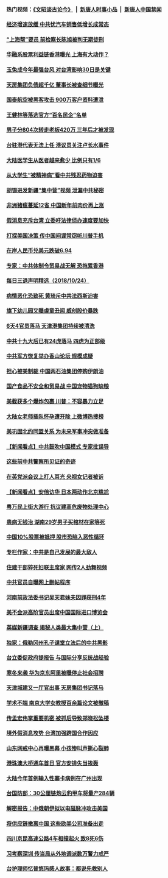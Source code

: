 #### 热门视频：[《文昭谈古论今》](https://github.com/gfw-breaker/wenzhao/blob/master/README.md?t=10251233) &nbsp;|&nbsp; [新唐人时事小品](https://github.com/gfw-breaker/ntdtv-comedy/blob/master/README.md?t=10251233) &nbsp;|&nbsp; [新唐人中国禁闻](https://github.com/gfw-breaker/ntdtv-news/blob/master/README.md?t=10251233)

#### [经济增速放缓 中共忧汽车销售低增长成常态](../pages/nsc413/n10807167.md?t=10251233) 

#### [“上海帮”要员 前检察长陈旭被判无期徒刑](../pages/nsc413/n10807716.md?t=10251233) 

#### [华融系股票利益链香港曝光 上海有大动作？](../pages/nsc413/n10807837.md?t=10251233) 

#### [玉兔成今年最强台风 对台湾影响30日是关键](../pages/nsc413/n10807851.md?t=10251233) 

#### [天房集团负债超千亿 董事长被查细节曝光](../pages/nsc413/n10807652.md?t=10251233) 


#### [国泰航空被黑客攻击 900万客户资料遭泄](../pages/nsc413/n10807680.md?t=10251233) 

#### [王健林等落选官方“百名民企”名单](../pages/nsc413/n10807402.md?t=10251233) 

#### [男子分804次转走老板420万 三年后才被发现](../pages/nsc413/n10807669.md?t=10251233) 

#### [台驻港代表无法上任 港议员关注卢长水事件](../pages/nsc413/n10807628.md?t=10251233) 

#### [大陆医学生从医者越来愈少 比例只有1/6](../pages/nsc413/n10807068.md?t=10251233) 

#### [从大学生“被精神病”看中共残忍药物迫害](../pages/nsc413/n10805383.md?t=10251233) 

#### [胡锡进发新疆“集中营”视频 泄漏中共秘密](../pages/nsc413/n10807165.md?t=10251233) 

#### [非洲猪瘟蔓延12省 中国新年前肉价再上涨](../pages/nsc413/n10806960.md?t=10251233) 

#### [假消息充斥台湾 立委吁法律侦办速度要加快](../pages/nsc413/n10807162.md?t=10251233) 

#### [打探美国决策 传中国间谍常窃听川普手机](../pages/nsc413/n10807071.md?t=10251233) 

#### [在岸人民币兑美元跌破6.94](../pages/nsc413/n10806882.md?t=10251233) 

#### [专家：中共体制令贸易战无解 恐拖累香港](../pages/nsc413/n10806907.md?t=10251233) 

#### [每日三退声明精选（2018/10/24）](../pages/nsc413/n10807088.md?t=10251233) 


#### [病情恶化恐致死 黄琦斥中共法西斯迫害](../pages/nsc413/n10806757.md?t=10251233) 

#### [旗下幼儿园又曝虐童丑闻 威创股价暴跌](../pages/nsc413/n10806630.md?t=10251233) 

#### [6天4官员落马 天津港集团持续被清洗](../pages/nsc413/n10806508.md?t=10251233) 

#### [中共十九大后已有24虎落马 四虎为正部级](../pages/nsc413/n10806178.md?t=10251233) 

#### [中共军方恢复举办香山论坛 规模成疑](../pages/nsc413/n10806612.md?t=10251233) 

#### [担心被美制裁 中国两石油集团停购伊朗油](../pages/nsc413/n10806678.md?t=10251233) 

#### [国产食品不安全和贸易战 中国宠物猫狗缺粮](../pages/nsc413/n10806620.md?t=10251233) 

#### [美截获多个爆炸包裹 川普：不容暴力立足](../pages/nsc413/n10806574.md?t=10251233) 

#### [大陆女老师插队怀孕遭开除 上微博热搜榜](../pages/nsc413/n10806600.md?t=10251233) 

#### [美巩固北约同盟关系 为未来军事冲突做准备](../pages/nsc413/n10806340.md?t=10251233) 

#### [【新闻看点】中共鼓吹中国模式 专家批误导](../pages/nsc413/n10806318.md?t=10251233) 

#### [这些前中共警察所见证的奇迹](../pages/nsc413/n10804401.md?t=10251233) 

#### [在英党派会议上打人耳光 央视女记者被诉](../pages/nsc413/n10806421.md?t=10251233) 

#### [【新闻看点】安倍访华 日本两动作北京尴尬](../pages/nsc413/n10806319.md?t=10251233) 

#### [粤万民上街大游行 抗议建高危废物处理中心](../pages/nsc413/n10806485.md?t=10251233) 

#### [患病无钱治 湖南29岁男子买棺材在家等死](../pages/nsc413/n10806284.md?t=10251233) 

#### [中国10%股票被抵押 股市恐陷入恶性循环](../pages/nsc413/n10806266.md?t=10251233) 

#### [专栏作家：中共是自己发展的最大敌人](../pages/nsc413/n10806156.md?t=10251233) 

#### [住建干部猝死妇联主席家 网传2人劲舞视频](../pages/nsc413/n10806292.md?t=10251233) 

#### [中共官员自曝网上删帖程序](../pages/nsc413/n10805927.md?t=10251233) 

#### [河南前政法委书记吴天君妹夫因罪获刑4年](../pages/nsc413/n10805937.md?t=10251233) 

#### [美不会派高阶官员出席中国国际进口博览会](../pages/nsc413/n10805978.md?t=10251233) 

#### [英媒新疆调查 揭秘人类最大集中营（上）](../pages/nsc413/n10806097.md?t=10251233) 

#### [独家：俄勒冈州孔子课堂立法后的中共黑影](../pages/nsc413/n10805932.md?t=10251233) 

#### [台立委促政府提报告 与国际分享反统战经验](../pages/nsc413/n10801236.md?t=10251233) 

#### [寒冬来袭 华为京东阿里被曝停止社会招聘](../pages/nsc413/n10805777.md?t=10251233) 

#### [天津城建又一厅官出事 天房集团书记落马](../pages/nsc413/n10805911.md?t=10251233) 


#### [学术不端 南京大学女教授百余篇论文被撤稿](../pages/nsc413/n10805563.md?t=10251233) 

#### [传孟宏伟掌重要机密 被抓后导致郑晓松坠楼](../pages/nsc413/n10805830.md?t=10251233) 

#### [境外假消息攻势 台湾加强跨国合作因应](../pages/nsc413/n10805556.md?t=10251233) 

#### [山东网戒中心再曝黑幕 小孩惨叫声撕心裂肺](../pages/nsc413/n10805534.md?t=10251233) 

#### [港珠澳大桥通车首日 官方安排失当挨轰](../pages/nsc413/n10805336.md?t=10251233) 

#### [大陆今年首例输入性寨卡病例在广州出现](../pages/nsc413/n10805083.md?t=10251233) 

#### [台国防部：30公厘链炮云豹甲车将量产284辆](../pages/nsc413/n10805174.md?t=10251233) 

#### [解密报告：中俄朝伊拟以电磁脉冲攻击美国](../pages/nsc413/n10805286.md?t=10251233) 

#### [将供应链撤离中国 这些欧美公司准备出走](../pages/nsc413/n10804489.md?t=10251233) 

#### [四川京昆高速公路4车相撞起火 致8死6伤](../pages/nsc413/n10804931.md?t=10251233) 

#### [习考察深圳 传当局从外地调派数万警力戒严](../pages/nsc413/n10804909.md?t=10251233) 

#### [台护理师忆普悠玛感人故事：都说先救别人](../pages/nsc413/n10803807.md?t=10251233) 

